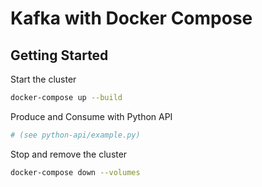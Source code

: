 # Kafka with Docker Compose

## Getting Started

Start the cluster

```bash
docker-compose up --build
```

Produce and Consume with Python API

```bash
# (see python-api/example.py)
```

Stop and remove the cluster

```bash
docker-compose down --volumes
```

